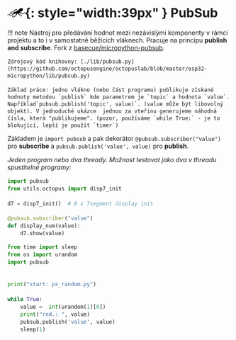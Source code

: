 # ![logo](img/logo_small.png){: style="width:39px" } PubSub

!!! note
    Nástroj pro předávání hodnot mezi nezávislými komponenty v rámci projektu a to i v samostatně běžících vláknech. Pracuje na principu **publish and subscribe**. Fork z [basecue/micropython-pubsub](https://github.com/basecue/micropython-pubsub).

    Zdrojový kód knihovny: [./lib/pubsub.py](https://github.com/octopusengine/octopuslab/blob/master/esp32-micropython/lib/pubsub.py)

    Základ práce: jedno vlákno (nebo část programu) publikuje získané hodnoty metodou `publish` kde parametrem je `topic` a hodnota `value`. Například`pubsub.publish('topic', value)`. (value může být libovolný objekt). V jednoduché ukázce  jednou za vteřinu generujeme náhodná čísla, která "publikujeme". (pozor, používáme `while True:` - je to blokující, lepší je použít `timer`)

Základem je `import pubsub` a pak dekorátor `@pubsub.subscriber("value")` pro **subscribe** a `pubsub.publish('value', value)` pro **publish**.

*Jeden program nebo dva thready. Možnost testovat jako dva v threadu spustitelné programy:*

```python
import pubsub
from utils.octopus import disp7_init

d7 = disp7_init()  # 8 x 7segment display init

@pubsub.subscriber("value")
def display_num(value):
    d7.show(value)
```


```python
from time import sleep
from os import urandom
import pubsub


print("start: ps_random.py")

while True:
    value =  int(urandom(1)[0])
    print("rnd.: ", value)
    pubsub.publish('value', value)
    sleep(1)

```
